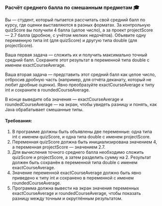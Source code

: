 
### Расчёт среднего балла по смешанным предметам 🎓

Вы — студент, который пытается рассчитать свой средний балл по курсу, где оценки выставляются в разных форматах. За контрольную quizScore вы получили 4 балла (целое число), а за проект projectScore — 2.7 балла (дробное, с учётом мелких недочётов). Объявите одну переменную типа int (для quizScore) и другую типа double (для projectScore).

Ваша первая задача — сложить их и получить максимально точный средний балл. Сохраните этот результат в переменной типа double с именем exactCourseAverage.

Ваша вторая задача — представить этот средний балл как целое число, отбросив дробную часть (например, для отчёта деканату, который не любит дробные оценки). Явно преобразуйте exactCourseAverage к типу int и сохраните в roundedCourseAverage.

В конце выведите оба значения — exactCourseAverage и roundedCourseAverage — на экран, чтобы увидеть разницу и понять, как Java обрабатывает смешанные типы.

#### Требования:
1. В программе должны быть объявлены две переменные: одна типа int с именем quizScore, и одна типа double с именем projectScore.
2. Переменная quizScore должна быть инициализирована значением 4, а переменная projectScore — значением 2.7.
3. Для вычисления точного среднего балла необходимо сложить quizScore и projectScore, а затем разделить сумму на 2. Результат должен быть сохранён в переменной типа double с именем exactCourseAverage.
4. Значение переменной exactCourseAverage должно быть явно приведено к типу int и сохранено в переменной с именем roundedCourseAverage.
5. Программа должна вывести на экран значения переменных exactCourseAverage и roundedCourseAverage, чтобы показать разницу между точным и округлённым результатом.
